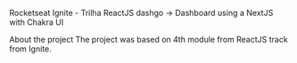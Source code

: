 Rocketseat
Ignite - Trilha ReactJS
dashgo -> Dashboard using a NextJS with Chakra UI

About the project
The project was based on 4th module from ReactJS track from Ignite.
